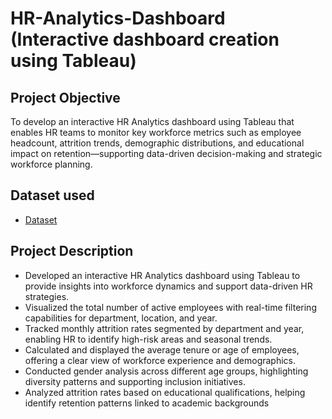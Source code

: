 # HR-Analytics-Dashboard (Interactive dashboard creation using Tableau)
## Project Objective
To develop an interactive HR Analytics dashboard using Tableau that enables HR teams to monitor key workforce metrics such as employee headcount, attrition trends, demographic distributions, and educational impact on retention—supporting data-driven decision-making and strategic workforce planning.
## Dataset used
- <a href="https://github.com/rawatdeepanshi/HR-Analytics-Dashboard/blob/main/HR%20Data.xlsx">Dataset</a>
## Project Description
- Developed an interactive HR Analytics dashboard using Tableau to provide insights into workforce dynamics and support data-driven HR strategies.
- Visualized the total number of active employees with real-time filtering capabilities for department, location, and year.
- Tracked monthly attrition rates segmented by department and year, enabling HR to identify high-risk areas and seasonal trends.
- Calculated and displayed the average tenure or age of employees, offering a clear view of workforce experience and demographics.
- Conducted gender analysis across different age groups, highlighting diversity patterns and supporting inclusion initiatives.
- Analyzed attrition rates based on educational qualifications, helping identify retention patterns linked to academic backgrounds

